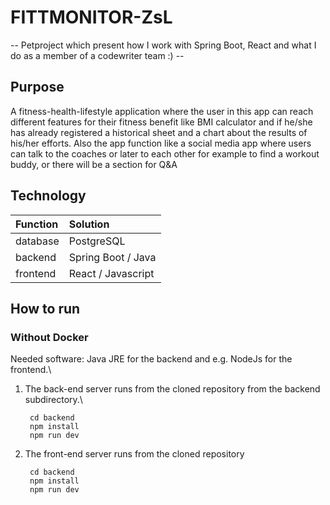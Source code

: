 # FITTMONITOR-ZsL
-- Petproject which present how I work with Spring Boot, React and what I do as a member of a codewriter team :) --

## Purpose

A fitness-health-lifestyle application where the user in this app can reach different features for their fitness benefit like BMI calculator and if he/she has already registered a historical sheet and a chart about the results of his/her efforts.
Also the app function like a social media app where users can talk to the coaches or later to each other for example to find a workout buddy, or there will be a section for Q&A

## Technology
| Function | Solution |
| :------ | :------ |
| database | PostgreSQL |
| backend | Spring Boot / Java |
| frontend | React / Javascript |

## How to run

### Without Docker

Needed software: Java JRE for the backend and e.g. NodeJs for the frontend.\

1. The back-end server runs from the cloned repository from the backend subdirectory.\
   ```
    cd backend
    npm install
    npm run dev
   ```
2. The front-end server runs from the cloned repository 
   ```
    cd backend
    npm install
    npm run dev
   ```
